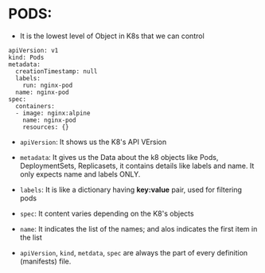 # PODS: 
- It is the lowest level of Object in K8s that we can control 

```
apiVersion: v1
kind: Pods
metadata:
  creationTimestamp: null
  labels:
    run: nginx-pod
  name: nginx-pod
spec:
  containers:
  - image: nginx:alpine
    name: nginx-pod
    resources: {}
```

- ``apiVersion``: It shows us the K8's API VErsion
- ``metadata``: It gives us the Data about the k8 objects like Pods, DeploymentSets, Replicasets, it contains details like labels and name. It only expects name and labels ONLY.
- ``labels``: It is like a dictionary having **key:value** pair, used for filtering pods 
- ``spec``: It content varies depending on the K8's objects
- ``name``: It indicates the list of the names; and alos indicates the first item in the list

- ``apiVersion``, ``kind``, ``metdata``, ``spec`` are always the part of every definition (manifests) file. 